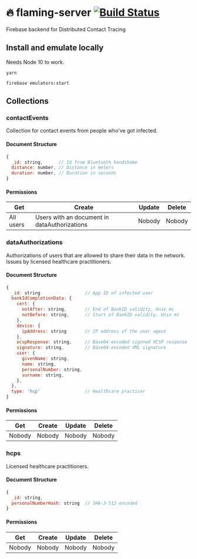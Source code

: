 # :fire: flaming-server [![Build Status](https://travis-ci.org/distributed-contact-tracing/flaming-service.svg?branch=master)](https://travis-ci.org/distributed-contact-tracing/flaming-service)

Firebase backend for Distributed Contact Tracing

## Install and emulate locally

Needs Node 10 to work.

```
yarn

firebase emulators:start
```

## Collections

### contactEvents

Collection for contact events from people who've got infected.

#### Document Structure

```js
{
  _id: string,      // Id from Bluetooth handshake
  distance: number, // Distance in meters
  duration: number, // Duration in seconds
}
```

#### Permissions

| Get       | Create                                       | Update | Delete |
| --------- | -------------------------------------------- | ------ | ------ |
| All users | Users with an document in dataAuthorizations | Nobody | Nobody |

### dataAuthorizations

Authorizations of users that are allowed to share their data in the network. Issues by licensed healthcare practitioners.

#### Document Structure

```js
{
  _id: string                 // App ID of infected user
  bankIdCompletionData: {
    cert: {
      notAfter: string,       // End of BankID validity, Unix ms
      notBefore: string,      // Start of BankID validity, Unix ms
    },
    device: {
      ipAddress: string       // IP address of the user agent
    },
    ocspResponse: string,     // Base64-encoded signned OCSP response
    signature: string,        // Base64-encoded XML signature
    user: {
      givenName: string,
      name: string,
      personalNumber: string,
      surname: string,
    },
  },
  type: 'hcp'                 // Healthcare practicer
}
```

#### Permissions

| Get    | Create | Update | Delete |
| ------ | ------ | ------ | ------ |
| Nobody | Nobody | Nobody | Nobody |

### hcps

Licensed healthcare practitioners.

#### Document Structure

```js
{
  _id: string,
  personalNumberHash: string  // SHA-3-512 encoded
}
```

#### Permissions

| Get    | Create | Update | Delete |
| ------ | ------ | ------ | ------ |
| Nobody | Nobody | Nobody | Nobody |
